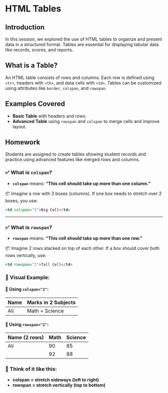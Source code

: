 
# HTML Tables 

## Introduction
In this session, we explored the use of HTML tables to organize and present data in a structured format. Tables are essential for displaying tabular data like records, scores, and reports.

## What is a Table?
An HTML table consists of rows and columns. Each row is defined using `<tr>`, headers with `<th>`, and data cells with `<td>`. Tables can be customized using attributes like `border`, `colspan`, and `rowspan`.

## Examples Covered
- **Basic Table** with headers and rows.
- **Advanced Table** using `rowspan` and `colspan` to merge cells and improve layout.

## Homework
Students are assigned to create tables showing student records and practice using advanced features like merged rows and columns.



### ✅ What is `colspan`?

* **`colspan`** means:
  **“This cell should take up more than one column.”**

📦 Imagine a row with 3 boxes (columns).
If one box needs to stretch over 2 boxes, you use:

```html
<td colspan="2">Big Cell</td>
```

---

### ✅ What is `rowspan`?

* **`rowspan`** means:
  **“This cell should take up more than one row.”**

📦 Imagine 2 rows stacked on top of each other.
If a box should cover both rows vertically, use:

```html
<td rowspan="2">Tall Cell</td>
```



### 🎨 Visual Example:

#### 🔹 Using `colspan="2"`:

| Name | Marks in 2 Subjects |
| ---- | ------------------- |
| Ali  | Math + Science      |

#### 🔹 Using `rowspan="2"`:

| Name (2 rows) | Math | Science |
| ------------- | ---- | ------- |
| Ali           | 90   | 85      |
|               | 92   | 88      |



### 🧠 Think of it like this:

* **colspan = stretch sideways (left to right)**
* **rowspan = stretch vertically (top to bottom)**

